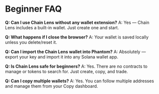 # Beginner FAQ

**Q: Can I use Chain Lens without any wallet extension?**
A: Yes — Chain Lens includes a built-in wallet. Just create one and start.

**Q: What happens if I close the browser?**
A: Your wallet is saved locally unless you delete/reset it.

**Q: Can I import the Chain Lens wallet into Phantom?**
A: Absolutely — export your key and import it into any Solana wallet app.

**Q: Is Chain Lens safe for beginners?**
A: Yes. There are no contracts to manage or tokens to search for. Just create, copy, and trade.

**Q: Can I copy multiple wallets?**
A: Yes. You can follow multiple addresses and manage them from your Copy dashboard.
